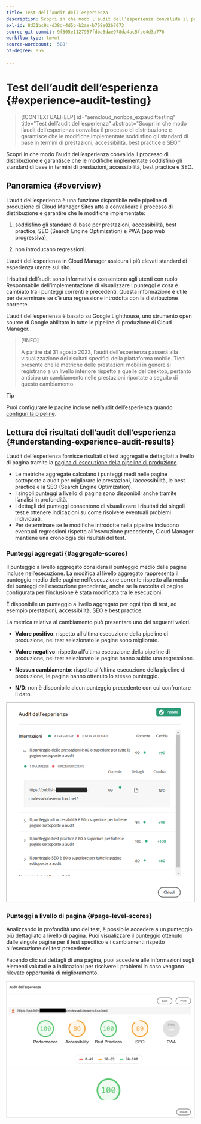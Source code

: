 ```yaml
---
title: Test dell’audit dell’esperienza
description: Scopri in che modo l’audit dell’esperienza convalida il processo di distribuzione e garantisce che le modifiche implementate soddisfino gli standard di base in termini di prestazioni, accessibilità, best practice e SEO.
exl-id: 8d31bc9c-d38d-4d5b-b2ae-b758e02b7073
source-git-commit: 9f305e1127957fdba6dae978da4ac5fce4d3a776
workflow-type: tm+mt
source-wordcount: '588'
ht-degree: 85%

---
```



# Test dell’audit dell’esperienza {#experience-audit-testing}

>[!CONTEXTUALHELP]
>id="aemcloud_nonbpa_expaudittesting"
>title="Test dell’audit dell’esperienza"
>abstract="Scopri in che modo l’audit dell’esperienza convalida il processo di distribuzione e garantisce che le modifiche implementate soddisfino gli standard di base in termini di prestazioni, accessibilità, best practice e SEO."

Scopri in che modo l’audit dell’esperienza convalida il processo di distribuzione e garantisce che le modifiche implementate soddisfino gli standard di base in termini di prestazioni, accessibilità, best practice e SEO.

## Panoramica {#overview}

L’audit dell’esperienza è una funzione disponibile nelle pipeline di produzione di Cloud Manager Sites atta a convalidare il processo di distribuzione e garantire che le modifiche implementate:

1. soddisfino gli standard di base per prestazioni, accessibilità, best practice, SEO (Search Engine Optimization) e PWA (app web progressiva);

1. non introducano regressioni.

L’audit dell’esperienza in Cloud Manager assicura i più elevati standard di esperienza utente sul sito.

I risultati dell’audit sono informativi e consentono agli utenti con ruolo Responsabile dell’implementazione di visualizzare i punteggi e cosa è cambiato tra i punteggi correnti e precedenti. Questa informazione è utile per determinare se c’è una regressione introdotta con la distribuzione corrente.

L’audit dell’esperienza è basato su Google Lighthouse, uno strumento open source di Google abilitato in tutte le pipeline di produzione di Cloud Manager.

>[!INFO]
>
>A partire dal 31 agosto 2023, l’audit dell’esperienza passerà alla visualizzazione dei risultati specifici della piattaforma mobile. Tieni presente che le metriche delle prestazioni mobili in genere si registrano a un livello inferiore rispetto a quelle del desktop, pertanto anticipa un cambiamento nelle prestazioni riportate a seguito di questo cambiamento.

>[!TIP]
>
>Puoi configurare le pagine incluse nell’audit dell’esperienza quando [configuri la pipeline](/help/implementing/cloud-manager/configuring-pipelines/configuring-production-pipelines.md#full-stack-code).

## Lettura dei risultati dell’audit dell’esperienza {#understanding-experience-audit-results}

L’audit dell’esperienza fornisce risultati di test aggregati e dettagliati a livello di pagina tramite la [pagina di esecuzione della pipeline di produzione](/help/implementing/cloud-manager/deploy-code.md).

* Le metriche aggregate calcolano i punteggi medi nelle pagine sottoposte a audit per migliorare le prestazioni, l’accessibilità, le best practice e la SEO (Search Engine Optimization).
* I singoli punteggi a livello di pagina sono disponibili anche tramite l’analisi in profondità.
* I dettagli dei punteggi consentono di visualizzare i risultati dei singoli test e ottenere indicazioni su come risolvere eventuali problemi individuati.
* Per determinare se le modifiche introdotte nella pipeline includono eventuali regressioni rispetto all’esecuzione precedente, Cloud Manager mantiene una cronologia dei risultati del test.

### Punteggi aggregati {#aggregate-scores}

Il punteggio a livello aggregato considera il punteggio medio delle pagine incluse nell’esecuzione. La modifica al livello aggregato rappresenta il punteggio medio delle pagine nell’esecuzione corrente rispetto alla media dei punteggi dell’esecuzione precedente, anche se la raccolta di pagine configurata per l’inclusione è stata modificata tra le esecuzioni.

È disponibile un punteggio a livello aggregato per ogni tipo di test, ad esempio prestazioni, accessibilità, SEO e best practice.

La metrica relativa al cambiamento può presentare uno dei seguenti valori.

* **Valore positivo**: rispetto all’ultima esecuzione della pipeline di produzione, nel test selezionato le pagine sono migliorate.

* **Valore negativo**: rispetto all’ultima esecuzione della pipeline di produzione, nel test selezionato le pagine hanno subito una regressione.

* **Nessun cambiamento**: rispetto all’ultima esecuzione della pipeline di produzione, le pagine hanno ottenuto lo stesso punteggio.

* **N/D**: non è disponibile alcun punteggio precedente con cui confrontare il dato.

![Risultati dell’audit dell’esperienza](/help/implementing/cloud-manager/assets/exp-audit-1.png)

### Punteggi a livello di pagina {#page-level-scores}

Analizzando in profondità uno dei test, è possibile accedere a un punteggio più dettagliato a livello di pagina. Puoi visualizzare il punteggio ottenuto dalle singole pagine per il test specifico e i cambiamenti rispetto all’esecuzione del test precedente.

Facendo clic sui dettagli di una pagina, puoi accedere alle informazioni sugli elementi valutati e a indicazioni per risolvere i problemi in caso vengano rilevate opportunità di miglioramento.

![Punteggi a livello di pagina](/help/implementing/cloud-manager/assets/exp-audit-2.png)
